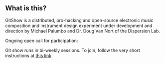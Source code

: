 ## What is this?
GitShow is a distributed, pro-hacking and open-source electronic music composition and instrument design experiment under development and direction by Michael Palumbo and Dr. Doug Van Nort of the Dispersion Lab.

Ongoing open call for participation:

Git show runs in bi-weekly sessions. To join, follow the very short instructions at [this link](https://github.com/dispersionlab/gitshow/issues/6)
